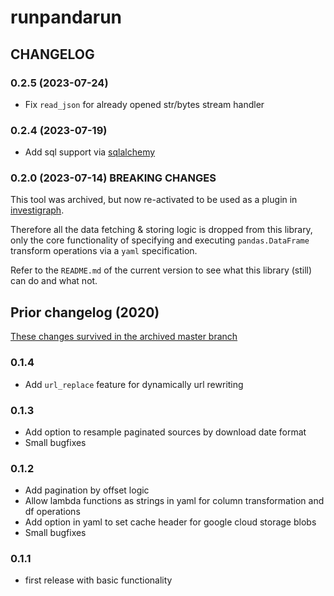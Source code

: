 # runpandarun

## CHANGELOG

### 0.2.5 (2023-07-24)

- Fix `read_json` for already opened str/bytes stream handler

### 0.2.4 (2023-07-19)

- Add sql support via [sqlalchemy](https://www.sqlalchemy.org/)

### 0.2.0 (2023-07-14) BREAKING CHANGES

This tool was archived, but now re-activated to be used as a plugin in [investigraph](https://github.com/investigativedata/investigraph).

Therefore all the data fetching & storing logic is dropped from this library, only the core functionality of specifying and executing `pandas.DataFrame` transform operations via a `yaml` specification.

Refer to the `README.md` of the current version to see what this library (still) can do and what not.

## Prior changelog (2020)

[These changes survived in the archived master branch](https://github.com/simonwoerpel/runpandarun/tree/master)

### 0.1.4

- Add `url_replace` feature for dynamically url rewriting

### 0.1.3

- Add option to resample paginated sources by download date format
- Small bugfixes


### 0.1.2

- Add pagination by offset logic
- Allow lambda functions as strings in yaml for column transformation and df operations
- Add option in yaml to set cache header for google cloud storage blobs
- Small bugfixes


### 0.1.1

- first release with basic functionality
